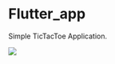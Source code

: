 # Flutter_app

Simple TicTacToe Application.

<img src="https://i.postimg.cc/TwTwm4j9/Screenshot-1603909998.png"></img>

